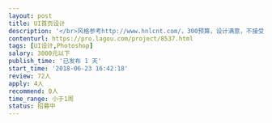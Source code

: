 ```yaml
---                
layout: post       
title: UI首页设计           
description: '</br>风格参考http://www.hnlcnt.com/，300预算，设计满意，不接受就不要投标，浪费双方的时间。完成时间2-3天内。</br>'     
contenturl: https://pro.lagou.com/project/8537.html      
tags: [UI设计,Photoshop]            
salary: 3000元以下          
publish_time: '已发布 1 天'         
start_time: '2018-06-23 16:42:18'           
review: 72人                   
apply: 4人                   
recommend: 0人                   
time_range: 小于1周              
status: 招募中                  
---                 
```


